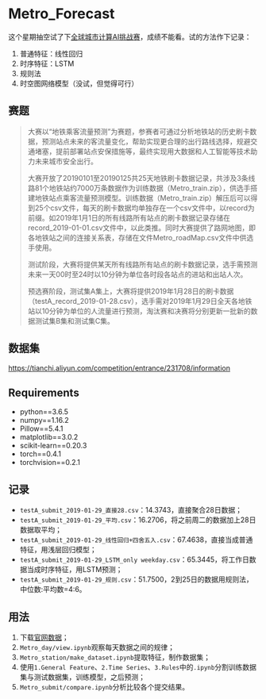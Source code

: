 # Metro_Forecast
这个星期抽空试了下[全球城市计算AI挑战赛](https://tianchi.aliyun.com/competition/entrance/231708/introduction)，成绩不能看。试的方法作下记录：

1. 普通特征：线性回归
2. 时序特征：LSTM
3. 规则法
4. 时空图网络模型（没试，但觉得可行）



## 赛题

> 大赛以“地铁乘客流量预测”为赛题，参赛者可通过分析地铁站的历史刷卡数据，预测站点未来的客流量变化，帮助实现更合理的出行路线选择，规避交通堵塞，提前部署站点安保措施等，最终实现用大数据和人工智能等技术助力未来城市安全出行。
>
> 大赛开放了20190101至20190125共25天地铁刷卡数据记录，共涉及3条线路81个地铁站约7000万条数据作为训练数据（Metro_train.zip），供选手搭建地铁站点乘客流量预测模型。训练数据（Metro_train.zip）解压后可以得到25个csv文件，每天的刷卡数据均单独存在一个csv文件中，以record为前缀。如2019年1月1日的所有线路所有站点的刷卡数据记录存储在record_2019-01-01.csv文件中，以此类推。同时大赛提供了路网地图，即各地铁站之间的连接关系表，存储在文件Metro_roadMap.csv文件中供选手使用。
>
> 测试阶段，大赛将提供某天所有线路所有站点的刷卡数据记录，选手需预测未来一天00时至24时以10分钟为单位各时段各站点的进站和出站人次。
>
> 预选赛阶段，测试集A集上，大赛将提供2019年1月28日的刷卡数据（testA_record_2019-01-28.csv），选手需对2019年1月29日全天各地铁站以10分钟为单位的人流量进行预测，淘汰赛和决赛将分别更新一批新的数据测试集B集和测试集C集。



## 数据集

https://tianchi.aliyun.com/competition/entrance/231708/information



## Requirements

* python==3.6.5
* numpy==1.16.2
* Pillow==5.4.1
* matplotlib==3.0.2
* scikit-learn==0.20.3
* torch==0.4.1
* torchvision==0.2.1



## 记录

* `testA_submit_2019-01-29_直接28.csv`：14.3743，直接聚合28日数据；
* `testA_submit_2019-01-29_平均.csv`：16.2706，将之前周二的数据加上28日数据取平均；
* `testA_submit_2019-01-29_线性回归+四舍五入.csv`：67.4638，直接当成普通特征，用浅层回归模型；
* `testA_submit_2019-01-29_LSTM_only weekday.csv`：65.3445，将工作日数据当成时序特征，用LSTM预测；
* `testA_submit_2019-01-29_规则.csv`：51.7500，2到25日的数据用规则法，中位数:平均数=4:6。



## 用法

1. 下载[官网数据](https://tianchi.aliyun.com/competition/entrance/231708/information)；
2. `Metro_day/view.ipynb`观察每天数据之间的规律；
3. `Metro_station/make_dataset.ipynb`提取特征，制作数据集；
4. 使用`1.General Feature`、`2.Time Series`、`3.Rules`中的`.ipynb`分割训练数据集与测试数据集，训练模型，之后预测；
5. `Metro_submit/compare.ipynb`分析比较各个提交结果。